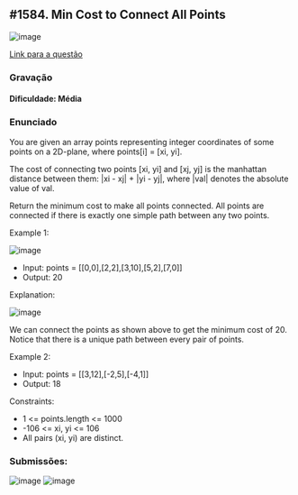 ## #1584. Min Cost to Connect All Points

![image](https://github.com/user-attachments/assets/459d9914-593a-42b6-9881-fbad54591308)

[Link para a questão](https://leetcode.com/problems/min-cost-to-connect-all-points/description/)

### Gravação

#### Dificuldade: Média

### Enunciado

You are given an array points representing integer coordinates of some points on a 2D-plane, where points[i] = [xi, yi].

The cost of connecting two points [xi, yi] and [xj, yj] is the manhattan distance between them: |xi - xj| + |yi - yj|, where |val| denotes the absolute value of val.

Return the minimum cost to make all points connected. All points are connected if there is exactly one simple path between any two points.

Example 1:

![image](https://github.com/user-attachments/assets/295c1b55-a8e0-405f-b0a8-e05eb67a19b7)

- Input: points = [[0,0],[2,2],[3,10],[5,2],[7,0]]
- Output: 20

Explanation:

![image](https://github.com/user-attachments/assets/fd990f32-1e39-4fe6-8854-9e140ebc2dd1)

We can connect the points as shown above to get the minimum cost of 20.
Notice that there is a unique path between every pair of points.

Example 2:

- Input: points = [[3,12],[-2,5],[-4,1]]
- Output: 18


Constraints:

- 1 <= points.length <= 1000
- -106 <= xi, yi <= 106
- All pairs (xi, yi) are distinct.


### Submissões: 
![image](https://github.com/user-attachments/assets/135c38e2-4211-4c0e-be20-cc39dd2ecccb)
![image](https://github.com/user-attachments/assets/9cd2b65a-d612-44dc-a4d4-3bb870309930)







